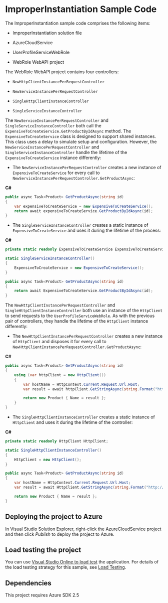 # ImproperInstantiation Sample Code

The ImproperInstantiation sample code comprises the following items:

* ImproperInstantiation solution file

* AzureCloudService

* UserProfileServiceWebRole

* WebRole WebAPI project

The WebRole WebAPI project contains four controllers:

* `NewHttpClientInstancePerRequestController`

* `NewServiceInstancePerRequestController`

* `SingleHttpClientInstanceController`

* `SingleServiceInstanceController`

The `NewServiceInstancePerRequestController` and `SingleServiceInstanceController` both call the
`ExpensiveToCreateService.GetProductByIdAsync` method. The `ExpensiveToCreateService` class is 
designed to support shared instances. This class uses a delay to simulate setup and configuration.
However, the `NewServiceInstancePerRequestController` and `SingleServiceInstanceController` handle
the lifetime of the `ExpensiveToCreateService` instance differently:

* The `NewServiceInstancePerRequestController` creates a new instance of
`ExpensiveToCreateService` for every call to
`NewServiceInstancePerRequestController.GetProductAsync`:

**C#**

``` C#
public async Task<Product> GetProductAsync(string id)
{
    var expensiveToCreateService = new ExpensiveToCreateService();
    return await expensiveToCreateService.GetProductByIdAsync(id);
}
```

* The `SingleServiceInstanceController` creates a static instance of `ExpensiveToCreateService`
and uses it during the lifetime of the process:

**C#**

``` C#
private static readonly ExpensiveToCreateService ExpensiveToCreateService;

static SingleServiceInstanceController()
{
    ExpensiveToCreateService = new ExpensiveToCreateService();
}

public async Task<Product> GetProductAsync(string id)
{
    return await ExpensiveToCreateService.GetProductByIdAsync(id);
}
```



The `NewHttpClientInstancePerRequestController` and `SingleHttpClientInstanceController` both use 
an instance of the `HttpClient` to send requests to the `UserProfileServiceWebRole`. As with the 
previous pair of controllers, they handle the lifetime of the `HttpClient` instance differently:

* The `NewHttpClientInstancePerRequestController` creates a new instance of `HttpClient` and
disposes it for every call to `NewHttpClientInstancePerRequestController.GetProductAsync`:

**C#**

``` C#
public async Task<Product> GetProductAsync(string id)
{
    using (var httpClient = new HttpClient())
    {
        var hostName = HttpContext.Current.Request.Url.Host;
        var result = await httpClient.GetStringAsync(string.Format("http://{0}:8080/api/userprofile", hostName));

        return new Product { Name = result };
    }
}
```

* The `SingleHttpClientInstanceController` creates a static instance of `HttpClient` and uses it
during the lifetime of the controller:

**C#**

``` C#
private static readonly HttpClient HttpClient;

static SingleHttpClientInstanceController()
{
    HttpClient = new HttpClient();
}

public async Task<Product> GetProductAsync(string id)
{
    var hostName = HttpContext.Current.Request.Url.Host;
    var result = await HttpClient.GetStringAsync(string.Format("http://{0}:8080/api/userprofile", hostName));

    return new Product { Name = result };
}
```

## Deploying the project to Azure

In Visual Studio Solution Explorer, right-click the AzureCloudService project and then click *Publish* to deploy the project to Azure.

## Load testing the project

You can use [Visual Studio Online to load test](http://www.visualstudio.com/en-us/get-started/load-test-your-app-vs.aspx) the application.
For details of the load testing strategy for this sample, see [Load Testing][Load Testing].

## Dependencies

This project requires Azure SDK 2.5

[Load Testing]: docs/LoadTesting.md
